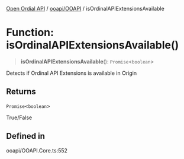 [Open Ordial API](../../../README.md) / [ooapi/OOAPI](../README.md) / isOrdinalAPIExtensionsAvailable

# Function: isOrdinalAPIExtensionsAvailable()

> **isOrdinalAPIExtensionsAvailable**(): `Promise`\<`boolean`\>

Detects if Ordinal API Extensions is available in Origin

## Returns

`Promise`\<`boolean`\>

True/False

## Defined in

ooapi/OOAPI.Core.ts:552
